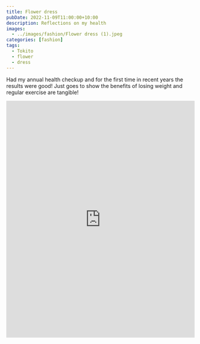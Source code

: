 ```yaml
---
title: Flower dress
pubDate: 2022-11-09T11:00:00+10:00
description: Reflections on my health
images:
  - ../images/fashion/Flower dress (1).jpeg
categories: [fashion]
tags:
  - Tokito
  - flower
  - dress
---
```


Had my annual health checkup and for the first time in recent years the results were good! Just goes to show the benefits of losing weight and regular exercise are tangible!

<iframe src="https://www.facebook.com/plugins/post.php?href=https%3A%2F%2Fwww.facebook.com%2Fchris1.tham%2Fposts%2Fpfbid02fV9f2D33xdLKyc3qcfLa6TjKndbJWEr7AU6y6qBWwTYQKjuj85StkTiU7V8jFqdZl&show_text=true&width=500" width="500" height="629" style="border:none;overflow:hidden" scrolling="no" frameborder="0" allowfullscreen="true" allow="autoplay; clipboard-write; encrypted-media; picture-in-picture; web-share"></iframe>
